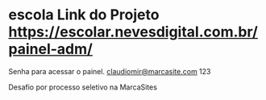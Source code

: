 # escola Link do Projeto https://escolar.nevesdigital.com.br/painel-adm/
Senha para acessar o painel.
claudiomir@marcasite.com
123


Desafio por processo seletivo na MarcaSites
